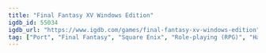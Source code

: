 ```yaml
---
title: "Final Fantasy XV Windows Edition"
igdb_id: 55034
igdb_url: "https://www.igdb.com/games/final-fantasy-xv-windows-edition"
tag: ["Port", "Final Fantasy", "Square Enix", "Role-playing (RPG)", "Hack and slash/Beat 'em up", "Adventure", "Single player", "Multiplayer", "Co-operative", "Third person", "Action", "Fantasy", "Science fiction", "Survival", "Sandbox", "Warfare"]
---
```

